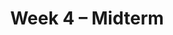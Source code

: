 ---
    title: Week 4 – Midterm
    weekNumber: 4
    days:
      - date: 2021-10-18
        events:
          "**HW 3**{: .label .label-hw } **[Simple Linear Regression (due 10/18)](../resources/homework/hw03.pdf)**":
          "**SRV 3**{: .label .label-survey } **[Survey 3 (due 10/18)](https://docs.google.com/forms/d/e/1FAIpQLSff8SfhseoDO157nkUNTaBF7aAs9e0fzJ9xJn6ORpJ2KzHdmA/viewform)**":
      - date: 2021-10-19
        events:
          "**LEC 8**{: .label .label-lecture } [Regression and Linear Algebra](../resources/lecture/lec08.pdf) ([code](http://datahub.ucsd.edu/user-redirect/git-sync?repo=https://github.com/dsc-courses/dsc40a-2021-fa&subPath=lectures/lec08/lec08.ipynb))":
            "[C2, P9-13](resources/notes/notes_chapter_2.pdf#page=9)"
          "**REV**{: .label .label-proj } Midterm Review Session (5-8PM, PCYNH 109)":
      - date: 2021-10-21
        events:
          "**Exam**{: .label .label-exam } Midterm (in lecture)":
---